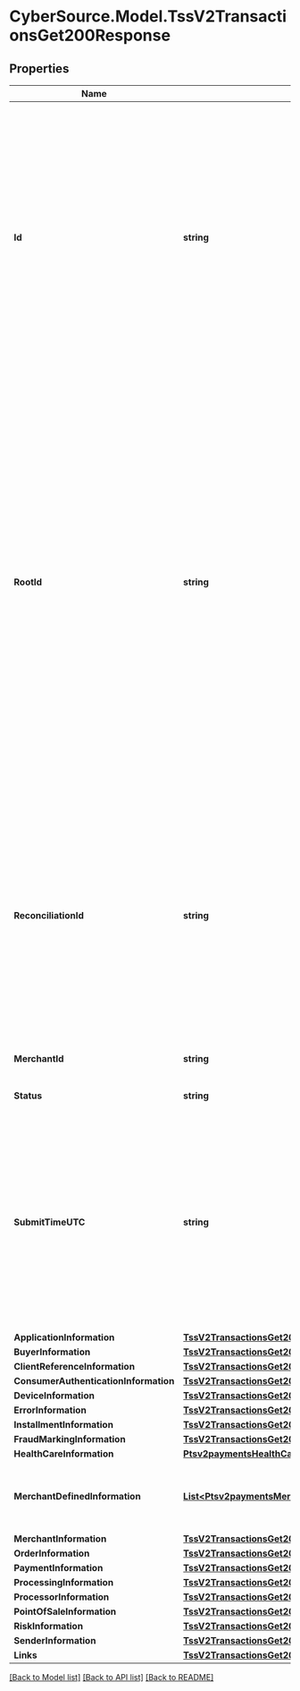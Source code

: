 # CyberSource.Model.TssV2TransactionsGet200Response
## Properties

Name | Type | Description | Notes
------------ | ------------- | ------------- | -------------
**Id** | **string** | An unique identification number generated by Cybersource to identify the submitted request. Returned by all services. It is also appended to the endpoint of the resource. On incremental authorizations, this value with be the same as the identification number returned in the original authorization response.  | [optional] 
**RootId** | **string** | Contains the transaction identifier for the first transaction in the series of transactions. For example, you might send an authorization request for a payment, followed by a capture request for that payment, and then a refund request for that captured payment. Each of those requests, if successful, creates a resource that is assigned an identifier, which is returned in the response. The rootId identifies the first ID in the series, which in this case would be the ID of the original authorization. | [optional] 
**ReconciliationId** | **string** | Reference number for the transaction. Depending on how your Cybersource account is configured, this value could either be provided in the API request or generated by CyberSource. The actual value used in the request to the processor is provided back to you by Cybersource in the response.  | [optional] 
**MerchantId** | **string** | Your CyberSource merchant ID. | [optional] 
**Status** | **string** | The status of the submitted transaction. | [optional] 
**SubmitTimeUTC** | **string** | Time of request in UTC. Format: &#x60;YYYY-MM-DDThh:mm:ssZ&#x60; **Example** &#x60;2016-08-11T22:47:57Z&#x60; equals August 11, 2016, at 22:47:57 (10:47:57 p.m.). The &#x60;T&#x60; separates the date and the time. The &#x60;Z&#x60; indicates UTC.  Returned by Cybersource for all services.  | [optional] 
**ApplicationInformation** | [**TssV2TransactionsGet200ResponseApplicationInformation**](TssV2TransactionsGet200ResponseApplicationInformation.md) |  | [optional] 
**BuyerInformation** | [**TssV2TransactionsGet200ResponseBuyerInformation**](TssV2TransactionsGet200ResponseBuyerInformation.md) |  | [optional] 
**ClientReferenceInformation** | [**TssV2TransactionsGet200ResponseClientReferenceInformation**](TssV2TransactionsGet200ResponseClientReferenceInformation.md) |  | [optional] 
**ConsumerAuthenticationInformation** | [**TssV2TransactionsGet200ResponseConsumerAuthenticationInformation**](TssV2TransactionsGet200ResponseConsumerAuthenticationInformation.md) |  | [optional] 
**DeviceInformation** | [**TssV2TransactionsGet200ResponseDeviceInformation**](TssV2TransactionsGet200ResponseDeviceInformation.md) |  | [optional] 
**ErrorInformation** | [**TssV2TransactionsGet200ResponseErrorInformation**](TssV2TransactionsGet200ResponseErrorInformation.md) |  | [optional] 
**InstallmentInformation** | [**TssV2TransactionsGet200ResponseInstallmentInformation**](TssV2TransactionsGet200ResponseInstallmentInformation.md) |  | [optional] 
**FraudMarkingInformation** | [**TssV2TransactionsGet200ResponseFraudMarkingInformation**](TssV2TransactionsGet200ResponseFraudMarkingInformation.md) |  | [optional] 
**HealthCareInformation** | [**Ptsv2paymentsHealthCareInformation**](Ptsv2paymentsHealthCareInformation.md) |  | [optional] 
**MerchantDefinedInformation** | [**List&lt;Ptsv2paymentsMerchantDefinedInformation&gt;**](Ptsv2paymentsMerchantDefinedInformation.md) | The object containing the custom data that the merchant defines.  | [optional] 
**MerchantInformation** | [**TssV2TransactionsGet200ResponseMerchantInformation**](TssV2TransactionsGet200ResponseMerchantInformation.md) |  | [optional] 
**OrderInformation** | [**TssV2TransactionsGet200ResponseOrderInformation**](TssV2TransactionsGet200ResponseOrderInformation.md) |  | [optional] 
**PaymentInformation** | [**TssV2TransactionsGet200ResponsePaymentInformation**](TssV2TransactionsGet200ResponsePaymentInformation.md) |  | [optional] 
**ProcessingInformation** | [**TssV2TransactionsGet200ResponseProcessingInformation**](TssV2TransactionsGet200ResponseProcessingInformation.md) |  | [optional] 
**ProcessorInformation** | [**TssV2TransactionsGet200ResponseProcessorInformation**](TssV2TransactionsGet200ResponseProcessorInformation.md) |  | [optional] 
**PointOfSaleInformation** | [**TssV2TransactionsGet200ResponsePointOfSaleInformation**](TssV2TransactionsGet200ResponsePointOfSaleInformation.md) |  | [optional] 
**RiskInformation** | [**TssV2TransactionsGet200ResponseRiskInformation**](TssV2TransactionsGet200ResponseRiskInformation.md) |  | [optional] 
**SenderInformation** | [**TssV2TransactionsGet200ResponseSenderInformation**](TssV2TransactionsGet200ResponseSenderInformation.md) |  | [optional] 
**Links** | [**TssV2TransactionsGet200ResponseLinks**](TssV2TransactionsGet200ResponseLinks.md) |  | [optional] 

[[Back to Model list]](../README.md#documentation-for-models) [[Back to API list]](../README.md#documentation-for-api-endpoints) [[Back to README]](../README.md)

